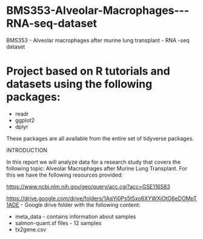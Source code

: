 # BMS353-Alveolar-Macrophages---RNA-seq-dataset
BMS353 - Alveolar macrophages after murine lung transplant - RNA -seq dataset




# Project based on R tutorials and datasets using the following packages:

- readr
- ggplot2
- dplyr

These packages are all available from the entire set of tidyverse packages.

INTRODUCTION

In this report we will analyze data for a research study that covers the following topic: Alveolar Macrophages after Murine Lung Transplant. For this we have the following resources provided:

https://www.ncbi.nlm.nih.gov/geo/query/acc.cgi?acc=GSE116583

https://drive.google.com/drive/folders/1AqYi0Ps5t5xo6XYWXjOtO6eDOMpT1ADE - Google drive folder with the following content:

- meta_data - contains information about samples
- salmon-quant.sf files - 12 samples
- tx2gene.csv



